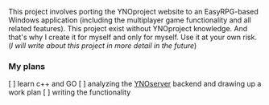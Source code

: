 This project involves porting the YNOproject website to an EasyRPG-based Windows application (including the multiplayer game functionality and all related features).
This project exist without YNOproject knowledge. And that's why I create it for myself and only for myself. Use it at your own risk.
(_I will write about this project in more detail in the future_)
### My plans
[ ] learn c++ and GO
[ ] analyzing the [YNOserver](https://github.com/ynoproject/ynoserver) backend and drawing up a work plan
[ ] writing the functionality 
